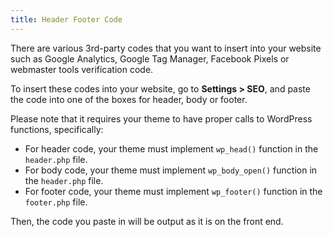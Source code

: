 ```yaml
---
title: Header Footer Code
---
```


There are various 3rd-party codes that you want to insert into your website such as Google Analytics, Google Tag Manager, Facebook Pixels or webmaster tools verification code.

To insert these codes into your website, go to **Settings > SEO**, and paste the code into one of the boxes for header, body or footer.

Please note that it requires your theme to have proper calls to WordPress functions, specifically:

- For header code, your theme must implement `wp_head()` function in the `header.php` file.
- For body code, your theme must implement `wp_body_open()` function in the `header.php` file.
- For footer code, your theme must implement `wp_footer()` function in the `footer.php` file.

Then, the code you paste in will be output as it is on the front end.
